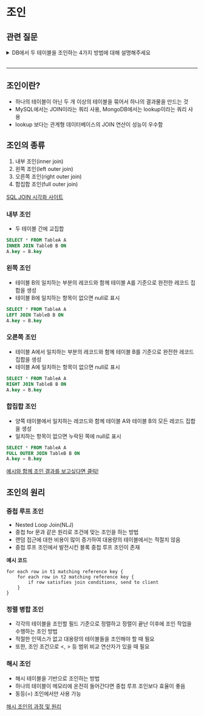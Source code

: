 # 조인

## 관련 질문
<details>
  <summary>
    DB에서 두 테이블을 조인하는 4가지 방법에 대해 설명해주세요
  </summary>
  <blockquote>
    두 테이블을 조인하는 방법으로는 내부 조인, 왼쪽 조인, 오른쪽 조인, 합집합 조인이 있습니다.<br/>
    내부 조인은 두 테이블의 교집합을 레코드로 생성하는 것이며, 왼쪽 조인은 교집합과 왼쪽 테이블의 레코드를 모두 생성하는 것입니다. 이때 오른쪽 테이블에 해당 값이 없을 경우 null로 표시됩니다.<br/>
    마찬가지로 오른쪽 조인은 교집합과 오른쪽 테이블의 레코드를 생성하는 것이며, 합집합 조인은 두 테이블의 모든 값을 레코드로 생성하는 것입니다. 왼쪽 조인과 마찬가지로 해당 값이 없는 경우 null로 표시가 됩니다.
  </blockquote>
</details>
<br/>

<hr/>

## 조인이란?

- 하나의 테이블이 아닌 두 개 이상의 테이블을 묶어서 하나의 결과물을 만드는 것
- MySQL에서는 JOIN이라는 쿼리 사용, MongoDB에서는 lookup이라는 쿼리 사용
- lookup 보다는 관계형 데이터베이스의 JOIN 연산이 성능이 우수함

## 조인의 종류

1. 내부 조인(inner join)
2. 왼쪽 조인(left outer join)
3. 오른쪽 조인(right outer join)
4. 합집합 조인(full outer join)

[SQL JOIN 시각화 사이트](https://sql-joins.leopard.in.ua/)

### 내부 조인

- 두 테이블 간에 교집합

```sql
SELECT * FROM TableA A
INNER JOIN TableB B ON
A.key = B.key
```

### 왼쪽 조인

- 테이블 B의 일치하는 부분의 레코드와 함께 테이블 A를 기준으로 완전한 레코드 집합을 생성
- 테이블 B에 일치하는 항목이 없으면 null로 표시

```sql
SELECT * FROM TableA A
LEFT JOIN TableB B ON
A.key = B.key
```

### 오른쪽 조인

- 테이블 A에서 일치하는 부분의 레코드와 함께 테이블 B를 기준으로 완전한 레코드 집합을 생성
- 테이블 A에 일치하는 항목이 없으면 null로 표시

```sql
SELECT * FROM TableA A
RIGHT JOIN TableB B ON
A.key = B.key
```

### 합집합 조인

- 양쪽 테이블에서 일치하는 레코드와 함께 테이블 A와 테이블 B의 모든 레코드 집합을 생성
- 일치하는 항목이 없으면 누락된 쪽에 null로 표시

```sql
SELECT * FROM TableA A
FULL OUTER JOIN TableB B ON
A.key = B.key
```

[예시와 함께 조인 결과를 보고싶다면 클릭!](https://leejinseop.tistory.com/19)

## 조인의 원리

### 중첩 루프 조인

- Nested Loop Join(NLJ)
- 중첩 for 문과 같은 원리로 조건에 맞는 조인을 하는 방법
- 랜덤 접근에 대한 비용이 많이 증가하여 대용량의 테이블에서는 적절치 않음
- 중첩 루프 조인에서 발전시킨 블록 중첩 루프 조인이 존재

**예시 코드**
```
for each row in t1 matching reference key {
    for each row in t2 matching reference key {
        if row satisfies join conditions, send to client
    }
}
```

### 정렬 병합 조인

- 각각의 테이블을 조인할 필드 기준으로 정렬하고 정렬이 끝난 이후에 조인 작업을 수행하는 조인 방법
- 적절한 인덱스가 없고 대용량의 테이블들을 조인해야 할 때 필요
- 또한, 조인 조건으로 <, > 등 범위 비교 연산자가 있을 때 필요

### 해시 조인

- 해시 테이블을 기반으로 조인하는 방법
- 하나의 테이블이 메모리에 온전히 들어간다면 중첩 루프 조인보다 효율이 좋음
- 동등(=) 조인에서만 사용 가능

[해시 조인의 과정 및 원리](https://goodbyeanma.tistory.com/64)
